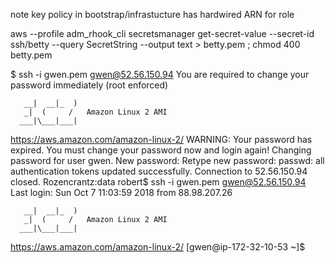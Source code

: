 note key policy in bootstrap/infrastucture has hardwired ARN for role

aws --profile adm_rhook_cli secretsmanager   get-secret-value   --secret-id ssh/betty   --query SecretString   --output text > betty.pem ; chmod 400 betty.pem

$ ssh -i gwen.pem gwen@52.56.150.94
You are required to change your password immediately (root enforced)

       __|  __|_  )
       _|  (     /   Amazon Linux 2 AMI
      ___|\___|___|

https://aws.amazon.com/amazon-linux-2/
WARNING: Your password has expired.
You must change your password now and login again!
Changing password for user gwen.
New password:
Retype new password:
passwd: all authentication tokens updated successfully.
Connection to 52.56.150.94 closed.
Rozencrantz:data robert$ ssh -i gwen.pem gwen@52.56.150.94
Last login: Sun Oct  7 11:03:59 2018 from 88.98.207.26

       __|  __|_  )
       _|  (     /   Amazon Linux 2 AMI
      ___|\___|___|

https://aws.amazon.com/amazon-linux-2/
[gwen@ip-172-32-10-53 ~]$
